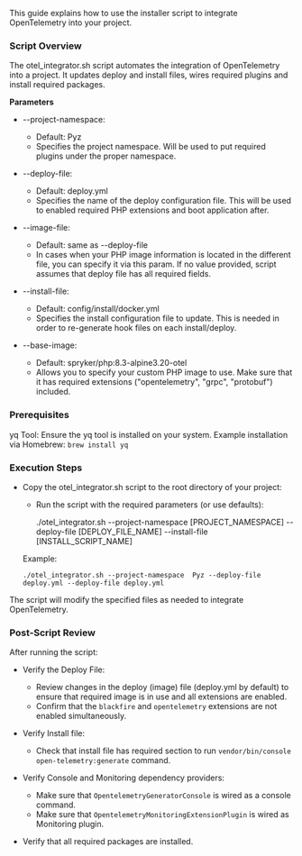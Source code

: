 This guide explains how to use the installer script to integrate OpenTelemetry into your project.

### Script Overview

The otel_integrator.sh script automates the integration of OpenTelemetry into a project. It updates deploy and install files, wires required plugins and install required packages.

**Parameters**

- --project-namespace:
    - Default: Pyz
    - Specifies the project namespace. Will be used to put required plugins under the proper namespace.

- --deploy-file:
    - Default: deploy.yml
    - Specifies the name of the deploy configuration file. This will be used to enabled required PHP extensions and boot application after.

- --image-file:
    - Default: same as --deploy-file
    - In cases when your PHP image information is located in the different file, you can specify it via this param. If no value provided, script assumes that deploy file has all required fields.

- --install-file:
    - Default: config/install/docker.yml
    - Specifies the install configuration file to update. This is needed in order to re-generate hook files on each install/deploy.

- --base-image:
    - Default: spryker/php:8.3-alpine3.20-otel
    - Allows you to specify your custom PHP image to use. Make sure that it has required extensions ("opentelemetry", "grpc", "protobuf") included.

### Prerequisites
yq Tool:
Ensure the yq tool is installed on your system.
Example installation via Homebrew:
`brew install yq`

### Execution Steps

- Copy the otel_integrator.sh script to the root directory of your project:

  - Run the script with the required parameters (or use defaults):
    

      ./otel_integrator.sh --project-namespace [PROJECT_NAMESPACE] --deploy-file [DEPLOY_FILE_NAME] --install-file [INSTALL_SCRIPT_NAME]
  

  Example:

      ./otel_integrator.sh --project-namespace  Pyz --deploy-file deploy.yml --deploy-file deploy.yml

The script will modify the specified files as needed to integrate OpenTelemetry.

### Post-Script Review

After running the script:

- Verify the Deploy File:
    - Review changes in the deploy (image) file (deploy.yml by default) to ensure that required image is in use and all extensions are enabled.
    - Confirm that the `blackfire` and `opentelemetry` extensions are not enabled simultaneously.

- Verify Install file:
    - Check that install file has required section to run `vendor/bin/console open-telemetry:generate` command.
 
- Verify Console and Monitoring dependency providers:
    - Make sure that `OpentelemetryGeneratorConsole` is wired as a console command.
    - Make sure that `OpentelemetryMonitoringExtensionPlugin` is wired as Monitoring plugin.

- Verify that all required packages are installed.